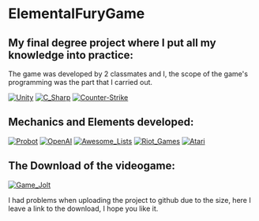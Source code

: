 # ElementalFuryGame
## My final degree project where I put all my knowledge into practice:

The game was developed by 2 classmates and I, the scope of the game's programming was the part that I carried out.

[![Unity](https://img.shields.io/badge/Unity-000000?style=for-the-badge&logo=Unity&logoColor=white&labelColor=101010)]()
[![C_Sharp](https://img.shields.io/badge/Coding-239120?style=for-the-badge&logo=C-Sharp&logoColor=blueviolet&labelColor=101010)]()
[![Counter-Strike](https://img.shields.io/badge/FPS-000000?style=for-the-badge&logo=Counter-Strike&logoColor=white&labelColor=101010)]()

## Mechanics and Elements developed:

[![Probot](https://img.shields.io/badge/IA-00B0D8?style=for-the-badge&logo=Probot&logoColor=white&labelColor=101010)]()
[![OpenAI](https://img.shields.io/badge/VFX_Shaders-412991?style=for-the-badge&logo=OpenAI&logoColor=white&labelColor=101010)]()
[![Awesome_Lists](https://img.shields.io/badge/variety_shots-FC60A8?style=for-the-badge&logo=Awesome-Lists&logoColor=white&labelColor=101010)]()
[![Riot_Games](https://img.shields.io/badge/MotionControll_Skills-D32936?style=for-the-badge&logo=Riot-Games&logoColor=white&labelColor=101010)]()
[![Atari](https://img.shields.io/badge/Hud_Ui-E4202E?style=for-the-badge&logo=Atari&logoColor=white&labelColor=101010)]()

## The Download of the videogame:

[![Game_Jolt](https://img.shields.io/badge/Click_To_Download_The_Game-CCFF00?style=for-the-badge&logo=Game-Jolt&logoColor=white&labelColor=101010)](https://drive.google.com/file/d/1OsYMD3ABLi0mIHZOKY7Kxrz201c2I7t2/view)

I had problems when uploading the project to github due to the size, here I leave a link to the download, I hope you like it.
